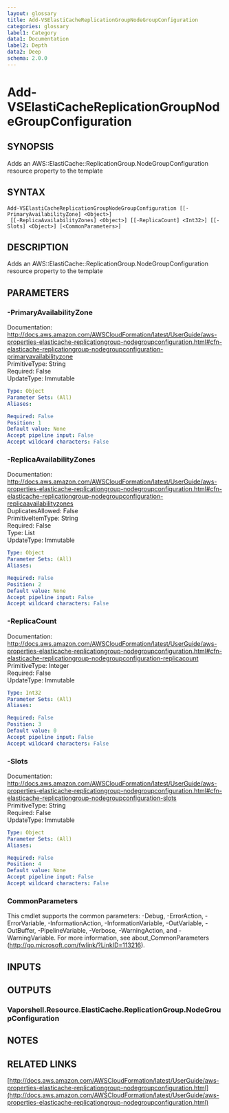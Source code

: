 ```yaml
---
layout: glossary
title: Add-VSElastiCacheReplicationGroupNodeGroupConfiguration
categories: glossary
label1: Category
data1: Documentation
label2: Depth
data2: Deep
schema: 2.0.0
---
```


# Add-VSElastiCacheReplicationGroupNodeGroupConfiguration

## SYNOPSIS
Adds an AWS::ElastiCache::ReplicationGroup.NodeGroupConfiguration resource property to the template

## SYNTAX

```
Add-VSElastiCacheReplicationGroupNodeGroupConfiguration [[-PrimaryAvailabilityZone] <Object>]
 [[-ReplicaAvailabilityZones] <Object>] [[-ReplicaCount] <Int32>] [[-Slots] <Object>] [<CommonParameters>]
```

## DESCRIPTION
Adds an AWS::ElastiCache::ReplicationGroup.NodeGroupConfiguration resource property to the template

## PARAMETERS

### -PrimaryAvailabilityZone
Documentation: http://docs.aws.amazon.com/AWSCloudFormation/latest/UserGuide/aws-properties-elasticache-replicationgroup-nodegroupconfiguration.html#cfn-elasticache-replicationgroup-nodegroupconfiguration-primaryavailabilityzone    
PrimitiveType: String    
Required: False    
UpdateType: Immutable

```yaml
Type: Object
Parameter Sets: (All)
Aliases:

Required: False
Position: 1
Default value: None
Accept pipeline input: False
Accept wildcard characters: False
```

### -ReplicaAvailabilityZones
Documentation: http://docs.aws.amazon.com/AWSCloudFormation/latest/UserGuide/aws-properties-elasticache-replicationgroup-nodegroupconfiguration.html#cfn-elasticache-replicationgroup-nodegroupconfiguration-replicaavailabilityzones    
DuplicatesAllowed: False    
PrimitiveItemType: String    
Required: False    
Type: List    
UpdateType: Immutable

```yaml
Type: Object
Parameter Sets: (All)
Aliases:

Required: False
Position: 2
Default value: None
Accept pipeline input: False
Accept wildcard characters: False
```

### -ReplicaCount
Documentation: http://docs.aws.amazon.com/AWSCloudFormation/latest/UserGuide/aws-properties-elasticache-replicationgroup-nodegroupconfiguration.html#cfn-elasticache-replicationgroup-nodegroupconfiguration-replicacount    
PrimitiveType: Integer    
Required: False    
UpdateType: Immutable

```yaml
Type: Int32
Parameter Sets: (All)
Aliases:

Required: False
Position: 3
Default value: 0
Accept pipeline input: False
Accept wildcard characters: False
```

### -Slots
Documentation: http://docs.aws.amazon.com/AWSCloudFormation/latest/UserGuide/aws-properties-elasticache-replicationgroup-nodegroupconfiguration.html#cfn-elasticache-replicationgroup-nodegroupconfiguration-slots    
PrimitiveType: String    
Required: False    
UpdateType: Immutable

```yaml
Type: Object
Parameter Sets: (All)
Aliases:

Required: False
Position: 4
Default value: None
Accept pipeline input: False
Accept wildcard characters: False
```

### CommonParameters
This cmdlet supports the common parameters: -Debug, -ErrorAction, -ErrorVariable, -InformationAction, -InformationVariable, -OutVariable, -OutBuffer, -PipelineVariable, -Verbose, -WarningAction, and -WarningVariable.
For more information, see about_CommonParameters (http://go.microsoft.com/fwlink/?LinkID=113216).

## INPUTS

## OUTPUTS

### Vaporshell.Resource.ElastiCache.ReplicationGroup.NodeGroupConfiguration

## NOTES

## RELATED LINKS

[http://docs.aws.amazon.com/AWSCloudFormation/latest/UserGuide/aws-properties-elasticache-replicationgroup-nodegroupconfiguration.html](http://docs.aws.amazon.com/AWSCloudFormation/latest/UserGuide/aws-properties-elasticache-replicationgroup-nodegroupconfiguration.html)

